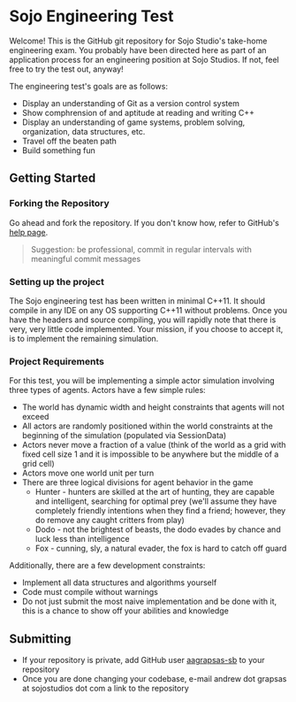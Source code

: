 # Sojo Engineering Test

Welcome! This is the GitHub git repository for Sojo Studio's take-home engineering exam. You probably have been directed here as part of an application process for an engineering position at Sojo Studios. If not, feel free to try the test out, anyway!

The engineering test's goals are as follows:
* Display an understanding of Git as a version control system
* Show comphrension of and aptitude at reading and writing C++
* Display an understanding of game systems, problem solving, organization, data structures, etc.
* Travel off the beaten path
* Build something fun

## Getting Started
### Forking the Repository
Go ahead and fork the repository. If you don't know how, refer to GitHub's [help page](https://help.github.com/articles/fork-a-repo). 
> Suggestion: be professional, commit in regular intervals with meaningful commit messages

### Setting up the project
The Sojo engineering test has been written in minimal C++11. It should compile in any IDE on any OS supporting C++11 without problems. Once you have the headers and source compiling, you will rapidly note that there is very, very little code implemented. Your mission, if you choose to accept it, is to implement the remaining simulation.

### Project Requirements
For this test, you will be implementing a simple actor simulation involving three types of agents. Actors have a few simple rules:
* The world has dynamic width and height constraints that agents will not exceed
* All actors are randomly positioned within the world constraints at the beginning of the simulation (populated via SessionData)
* Actors never move a fraction of a value (think of the world as a grid with fixed cell size 1 and it is impossible to be anywhere but the middle of a grid cell)
* Actors move one world unit per turn
* There are three logical divisions for agent behavior in the game
  * Hunter - hunters are skilled at the art of hunting, they are capable and intelligent, searching for optimal prey (we'll assume they have completely friendly intentions when they find a friend; however, they do remove any caught critters from play)
  * Dodo - not the brightest of beasts, the dodo evades by chance and luck less than intelligence
  * Fox - cunning, sly, a natural evader, the fox is hard to catch off guard

Additionally, there are a few development constraints:
* Implement all data structures and algorithms yourself
* Code must compile without warnings
* Do not just submit the most naive implementation and be done with it, this is a chance to show off your abilities and knowledge

## Submitting
* If your repository is private, add GitHub user [aagrapsas-sb](https://github.com/aagrapsas-sb) to your repository
* Once you are done changing your codebase, e-mail andrew dot grapsas at sojostudios dot com a link to the repository
